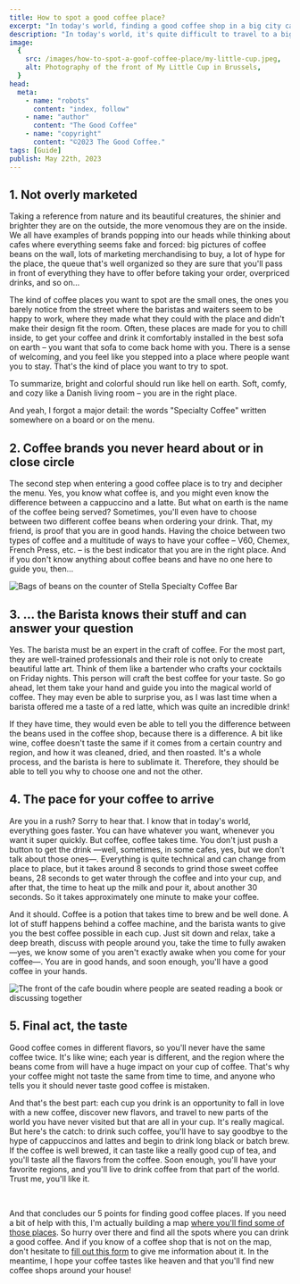 ```yaml
---
title: How to spot a good coffee place?
excerpt: "In today's world, finding a good coffee shop in a big city can be challenging. Here are some tips to distinguish the good ones from the bad ones, but be careful as sometimes the bad ones can look like the good ones."
description: "In today's world, it's quite difficult to travel to a big city that has no good coffee shops or at least one. The only problem you are facing is: 'How to recognize a good coffee place?' Here are some hints that would give clear markers to discern the good ones from the bad ones. But beware, sometimes, the bad ones are really good at looking like the good ones."
image:
  {
    src: /images/how-to-spot-a-goof-coffee-place/my-little-cup.jpeg,
    alt: Photography of the front of My Little Cup in Brussels,
  }
head:
  meta:
    - name: "robots"
      content: "index, follow"
    - name: "author"
      content: "The Good Coffee"
    - name: "copyright"
      content: "©2023 The Good Coffee."
tags: [Guide]
publish: May 22th, 2023
---
```


## 1. Not overly marketed

Taking a reference from nature and its beautiful creatures, the shinier and brighter they are on the outside, the more venomous they are on the inside. We all have examples of brands popping into our heads while thinking about cafes where everything seems fake and forced: big pictures of coffee beans on the wall, lots of marketing merchandising to buy, a lot of hype for the place, the queue that's well organized so they are sure that you'll pass in front of everything they have to offer before taking your order, overpriced drinks, and so on...

The kind of coffee places you want to spot are the small ones, the ones you barely notice from the street where the baristas and waiters seem to be happy to work, where they made what they could with the place and didn't make their design fit the room. Often, these places are made for you to chill inside, to get your coffee and drink it comfortably installed in the best sofa on earth – you want that sofa to come back home with you. There is a sense of welcoming, and you feel like you stepped into a place where people want you to stay. That's the kind of place you want to try to spot.

To summarize, bright and colorful should run like hell on earth. Soft, comfy, and cozy like a Danish living room – you are in the right place.

And yeah, I forgot a major detail: the words "Specialty Coffee" written somewhere on a board or on the menu.

## 2. Coffee brands you never heard about or in close circle

The second step when entering a good coffee place is to try and decipher the menu. Yes, you know what coffee is, and you might even know the difference between a cappuccino and a latte. But what on earth is the name of the coffee being served? Sometimes, you'll even have to choose between two different coffee beans when ordering your drink. That, my friend, is proof that you are in good hands. Having the choice between two types of coffee and a multitude of ways to have your coffee – V60, Chemex, French Press, etc. – is the best indicator that you are in the right place. And if you don't know anything about coffee beans and have no one here to guide you, then…

![Bags of beans on the counter of Stella Specialty Coffee Bar](/images/how-to-spot-a-goof-coffee-place/coffee-beans.jpeg)

## 3. … the Barista knows their stuff and can answer your question

Yes. The barista must be an expert in the craft of coffee. For the most part, they are well-trained professionals and their role is not only to create beautiful latte art. Think of them like a bartender who crafts your cocktails on Friday nights. This person will craft the best coffee for your taste. So go ahead, let them take your hand and guide you into the magical world of coffee. They may even be able to surprise you, as I was last time when a barista offered me a taste of a red latte, which was quite an incredible drink!

If they have time, they would even be able to tell you the difference between the beans used in the coffee shop, because there is a difference. A bit like wine, coffee doesn't taste the same if it comes from a certain country and region, and how it was cleaned, dried, and then roasted. It's a whole process, and the barista is here to sublimate it. Therefore, they should be able to tell you why to choose one and not the other.

## 4. The pace for your coffee to arrive

Are you in a rush? Sorry to hear that. I know that in today's world, everything goes faster. You can have whatever you want, whenever you want it super quickly. But coffee, coffee takes time. You don't just push a button to get the drink —well, sometimes, in some cafes, yes, but we don't talk about those ones—. Everything is quite technical and can change from place to place, but it takes around 8 seconds to grind those sweet coffee beans, 28 seconds to get water through the coffee and into your cup, and after that, the time to heat up the milk and pour it, about another 30 seconds. So it takes approximately one minute to make your coffee.

And it should. Coffee is a potion that takes time to brew and be well done. A lot of stuff happens behind a coffee machine, and the barista wants to give you the best coffee possible in each cup. Just sit down and relax, take a deep breath, discuss with people around you, take the time to fully awaken —yes, we know some of you aren't exactly awake when you come for your coffee—. You are in good hands, and soon enough, you'll have a good coffee in your hands.

![The front of the cafe boudin where people are seated reading a book or discussing together](/images/how-to-spot-a-goof-coffee-place/cafe-boudin.jpeg)

## 5. Final act, the taste

Good coffee comes in different flavors, so you'll never have the same coffee twice. It's like wine; each year is different, and the region where the beans come from will have a huge impact on your cup of coffee. That's why your coffee might not taste the same from time to time, and anyone who tells you it should never taste good coffee is mistaken.

And that's the best part: each cup you drink is an opportunity to fall in love with a new coffee, discover new flavors, and travel to new parts of the world you have never visited but that are all in your cup. It's really magical. But here's the catch: to drink such coffee, you'll have to say goodbye to the hype of cappuccinos and lattes and begin to drink long black or batch brew. If the coffee is well brewed, it can taste like a really good cup of tea, and you'll taste all the flavors from the coffee. Soon enough, you'll have your favorite regions, and you'll live to drink coffee from that part of the world. Trust me, you'll like it.

<br />

And that concludes our 5 points for finding good coffee places. If you need a bit of help with this, I'm actually building a map [where you'll find some of those places](https://the-good-coffee-places.com). So hurry over there and find all the spots where you can drink a good coffee. And if you know of a coffee shop that is not on the map, don't hesitate to [fill out this form](https://tally.so/r/wgaBMO) to give me information about it. In the meantime, I hope your coffee tastes like heaven and that you'll find new coffee shops around your house!
